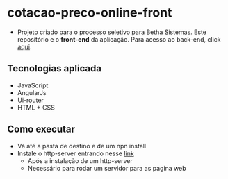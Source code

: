 # cotacao-preco-online-front

* Projeto criado para o processo seletivo para Betha Sistemas. 
Este repositório e o **front-end** da aplicação. Para acesso ao back-end, click [aqui](https://github.com/amandasomariva/cotacao-preco-online).

## Tecnologias aplicada
* JavaScript
* AngularJs 
* Ui-router
* HTML + CSS

## Como executar 
* Vá até a pasta de destino e de um npn install
* Instale o http-server entrando nesse [link](https://www.npmjs.com/package/http-server)
    * Após a instalação de um http-server
    * Necessário para rodar um servidor para as pagina web